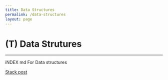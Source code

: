 ```yaml
---
title: Data Structures
permalink: /data-structures
layout: page
---
```


# (T) Data Strutures

---
iNDEX md For Data structures

[Stack post](./stack/Stack_Python.md)